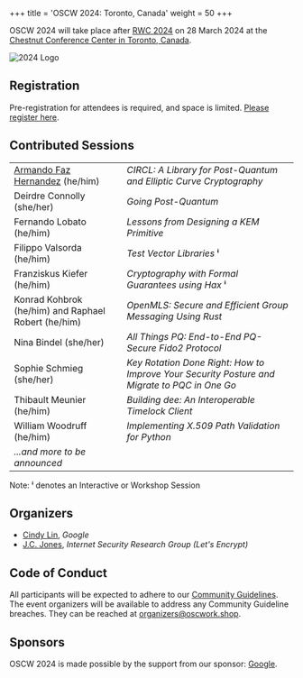 +++
title = 'OSCW 2024: Toronto, Canada'
weight = 50
+++

OSCW 2024 will take place after [RWC 2024](https://rwc.iacr.org/2024/) on 28 March 2024 at the [Chestnut Conference Center in Toronto, Canada](https://chestnutconferencecentre.utoronto.ca/).

![2024 Logo](/logos/oscw2024.560.png?width=20vw "Open Source Cryptography Workshop 2024")

## Registration
Pre-registration for attendees is required, and space is limited. [Please register here](https://rsvp.withgoogle.com/events/oscw-2024).

## Contributed Sessions

|   |   |
| - | - |
| [Armando Faz Hernandez](https://research.cloudflare.com/about/people/armando-faz/) (he/him) | *CIRCL: A Library for Post-Quantum and Elliptic Curve Cryptography* |
| Deirdre Connolly (she/her) | *Going Post-Quantum* |
| Fernando Lobato (he/him) | *Lessons from Designing a KEM Primitive* |
| Filippo Valsorda (he/him) | *Test Vector Libraries* **ⁱ** |
| Franziskus Kiefer (he/him) | *Cryptography with Formal Guarantees using Hax* **ⁱ** |
| Konrad Kohbrok (he/him) and Raphael Robert (he/him) | *OpenMLS: Secure and Efficient Group Messaging Using Rust* |
| Nina Bindel (she/her) | *All Things PQ: End-to-End PQ-Secure Fido2 Protocol* |
| Sophie Schmieg (she/her) | *Key Rotation Done Right: How to Improve Your Security Posture and Migrate to PQC in One Go*
| Thibault Meunier (he/him) | *Building dee: An Interoperable Timelock Client* |
| William Woodruff (he/him) | *Implementing X.509 Path Validation for Python* |
| *...and more to be announced* | |

Note: **ⁱ** denotes an Interactive or Workshop Session

## Organizers
- [Cindy Lin](https://cindylindeed.github.io/), <em>Google</em>
- [J.C. Jones](https://insufficient.coffee/), <em>Internet Security Research Group (Let's Encrypt)</em>

## Code of Conduct
All participants will be expected to adhere to our [Community Guidelines](https://developers.google.com/community-guidelines). The event organizers will be available to address any Community Guideline breaches. They can be reached at [organizers@oscwork.shop](mailto:organizers@oscwork.shop).

## Sponsors
OSCW 2024 is made possible by the support from our sponsor: [Google](https://www.google.com/).
